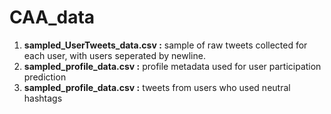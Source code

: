 # CAA_data

1. **sampled_UserTweets_data.csv :**  sample of raw tweets collected for each user, with users seperated by newline.
2. **sampled_profile_data.csv :**  profile metadata used for user participation prediction
3. **sampled_profile_data.csv :** tweets from users who used neutral hashtags
